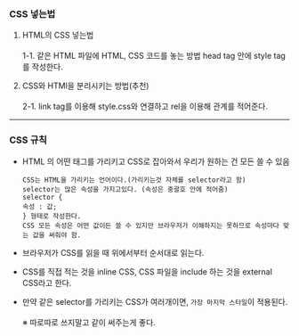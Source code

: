 ### CSS 넣는법

1. HTML의 CSS 넣는법 <BR>  
    1-1. 같은 HTML 파일에 HTML, CSS 코드를 놓는 방법 head tag 안에 style tag를 작성한다. 
  
  2. CSS와 HTMl을 분리시키는 방법(추천) <BR>  
    2-1. link tag를 이용해 style.css와 연결하고 rel을 이용해 관계를 적어준다.

  <hr>
  
  ### CSS 규칙
  
   -  HTML 의 어떤 태그를 가리키고 CSS로 잡아와서 우리가 원하는 건 모든 쓸 수 있음
  
          CSS는 HTML을 가리키는 언어이다.(가리키는것 자체를 selector라고 함)
          selector는 많은 속성을 가지고있다. (속성은 중괄호 안에 적어줌)
          selector {
          속성 : 값;
          } 형태로 작성한다.
          CSS 모든 속성은 어떤 값이든 쓸 수 있지만 브라우저가 이해하지는 못하므로 속성마다 맞는 값을 써줘야 함.
  
  
   - 브라우저가 CSS를 읽을 때 위에서부터 순서대로 읽는다.
   - CSS를 직접 적는 것을 inline CSS, CSS 파일을 include 하는 것을 external CSS라고 한다.
   - 만약 같은 selector를 가리키는 CSS가 여러개이면, `가장 마지막 스타일`이 적용된다.<BR>  
  ※ 따로따로 쓰지말고 같이 써주는게 좋다.
  
